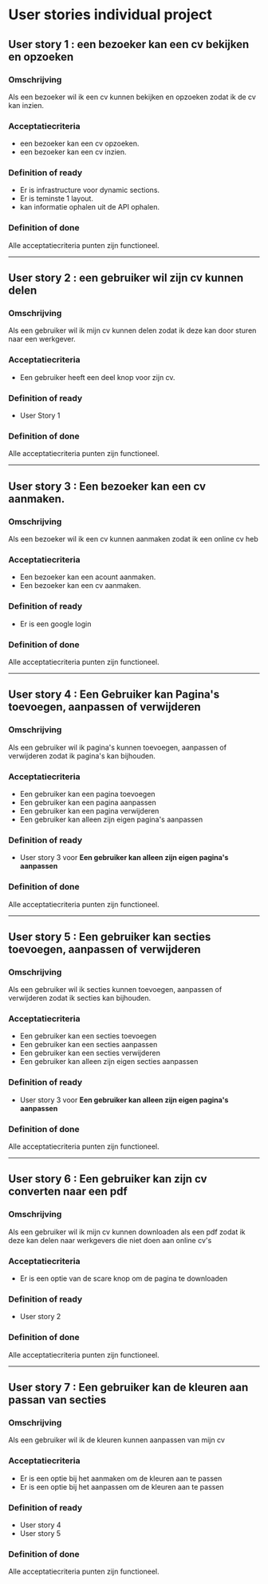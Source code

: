 # User stories individual project

## User story 1 : een bezoeker kan een cv bekijken en opzoeken
### Omschrijving

Als een bezoeker wil ik een cv kunnen bekijken en opzoeken zodat ik de cv kan inzien.

### Acceptatiecriteria

- een bezoeker kan een cv opzoeken.
- een bezoeker kan een cv inzien.

### Definition of ready

- Er is infrastructure voor dynamic sections.
- Er is teminste 1 layout.
- kan informatie ophalen uit de API ophalen.

### Definition of done

Alle acceptatiecriteria punten zijn functioneel.

------------------------------------------------------------------------------------------------------------------------------------------------------------

## User story 2 : een gebruiker wil zijn cv kunnen delen
### Omschrijving

Als een gebruiker wil ik mijn cv kunnen delen zodat ik deze kan door sturen naar een werkgever.

### Acceptatiecriteria

- Een gebruiker heeft een deel knop voor zijn cv.

### Definition of ready

- User Story 1

### Definition of done

Alle acceptatiecriteria punten zijn functioneel.

------------------------------------------------------------------------------------------------------------------------------------------------------------

## User story 3 : Een bezoeker kan een cv aanmaken.
### Omschrijving

Als een bezoeker wil ik een cv kunnen aanmaken zodat ik een online cv heb

### Acceptatiecriteria

- Een bezoeker kan een acount aanmaken.
- Een bezoeker kan een cv aanmaken.

### Definition of ready

- Er is een google login

### Definition of done

Alle acceptatiecriteria punten zijn functioneel.

------------------------------------------------------------------------------------------------------------------------------------------------------------

## User story 4 : Een Gebruiker kan Pagina's toevoegen, aanpassen of verwijderen
### Omschrijving

Als een gebruiker wil ik pagina's kunnen toevoegen, aanpassen of verwijderen zodat ik pagina's kan bijhouden.

### Acceptatiecriteria

- Een gebruiker kan een pagina toevoegen
- Een gebruiker kan een pagina aanpassen
- Een gebruiker kan een pagina verwijderen
- Een gebruiker kan alleen zijn eigen pagina's aanpassen

### Definition of ready

- User story 3 voor **Een gebruiker kan alleen zijn eigen pagina's aanpassen**

### Definition of done

Alle acceptatiecriteria punten zijn functioneel.

------------------------------------------------------------------------------------------------------------------------------------------------------------

## User story 5 : Een gebruiker kan secties toevoegen, aanpassen of verwijderen
### Omschrijving

Als een gebruiker wil ik secties kunnen toevoegen, aanpassen of verwijderen zodat ik secties kan bijhouden.

### Acceptatiecriteria

- Een gebruiker kan een secties toevoegen
- Een gebruiker kan een secties aanpassen
- Een gebruiker kan een secties verwijderen
- Een gebruiker kan alleen zijn eigen secties aanpassen

### Definition of ready

- User story 3 voor **Een gebruiker kan alleen zijn eigen pagina's aanpassen**

### Definition of done

Alle acceptatiecriteria punten zijn functioneel.

------------------------------------------------------------------------------------------------------------------------------------------------------------

## User story 6 : Een gebruiker kan zijn cv converten naar een pdf
### Omschrijving

Als een gebruiker wil ik mijn cv kunnen downloaden als een pdf zodat ik deze kan delen naar werkgevers die niet doen aan online cv's

### Acceptatiecriteria

- Er is een optie van de scare knop om de pagina te downloaden

### Definition of ready

- User story 2

### Definition of done

Alle acceptatiecriteria punten zijn functioneel.

------------------------------------------------------------------------------------------------------------------------------------------------------------

## User story 7 : Een gebruiker kan de kleuren aan passan van secties
### Omschrijving

Als een gebruiker wil ik de kleuren kunnen aanpassen van mijn cv

### Acceptatiecriteria

- Er is een optie bij het aanmaken om de kleuren aan te passen
- Er is een optie bij het aanpassen om de kleuren aan te passen

### Definition of ready

- User story 4
- User story 5

### Definition of done

Alle acceptatiecriteria punten zijn functioneel.

